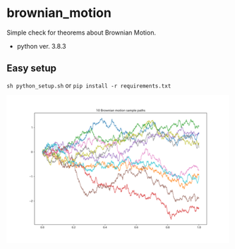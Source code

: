 # brownian_motion
Simple check for theorems about Brownian Motion.
- python ver. 3.8.3

## Easy setup
`sh python_setup.sh`
or
`pip install -r requirements.txt`

![sample_paths](./10_sample_paths.png)
